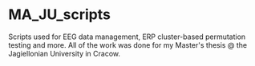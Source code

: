 # MA_JU_scripts
Scripts used for EEG data management, ERP cluster-based permutation testing and more. All of the work was done for my Master's thesis @ the Jagiellonian University in Cracow.
